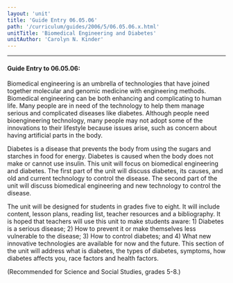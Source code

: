 ```yaml
---
layout: 'unit'
title: 'Guide Entry 06.05.06'
path: '/curriculum/guides/2006/5/06.05.06.x.html'
unitTitle: 'Biomedical Engineering and Diabetes'
unitAuthor: 'Carolyn N. Kinder'
---
```


<body>
<hr/>
 <h4>
  Guide Entry to 06.05.06:
 </h4>
 <p>
  Biomedical engineering is an umbrella of technologies that have joined together molecular and genomic medicine with engineering methods. Biomedical engineering can be both enhancing and complicating to human life. Many people are in need of the technology to help them manage serious and complicated diseases like diabetes. Although people need bioengineering technology, many people may not adopt some of the innovations to their lifestyle because issues arise, such as concern about having artificial parts in the body.
 </p>
<p>
  Diabetes is a disease that prevents the body from using the sugars and starches in food for energy. Diabetes is caused when the body does not make or cannot use insulin. This unit will focus on biomedical engineering and diabetes. The first part of the unit will discuss diabetes, its causes, and old and current technology to control the disease. The second part of the unit will discuss biomedical engineering and new technology to control the disease.
 </p>
<p>
  The unit will be designed for students in grades five to eight. It will include content, lesson plans, reading list, teacher resources and a bibliography. It is hoped that teachers will use this unit to make students aware: 1) Diabetes is a serious disease; 2) How to prevent it or make themselves less vulnerable to the disease; 3) How to control diabetes; and 4) What new innovative technologies are available for now and the future. This section of the unit will address what is diabetes, the types of diabetes, symptoms, how diabetes affects you, race factors and health factors.
 </p>
<p>
  (Recommended for Science and Social Studies, grades 5-8.)
 </p>

</body>
